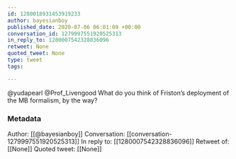 ```yaml
---
id: 1280018931453919233
author: bayesianboy
published_date: 2020-07-06 06:01:09 +00:00
conversation_id: 1279997551920525313
in_reply_to: 1280007542328836096
retweet: None
quoted_tweet: None
type: tweet
tags:

---
```


@yudapearl @Prof_Livengood What do you think of Friston’s deployment of the MB formalism, by the way?

### Metadata

Author: [[@bayesianboy]]
Conversation: [[conversation-1279997551920525313]]
In reply to: [[1280007542328836096]]
Retweet of: [[None]]
Quoted tweet: [[None]]
